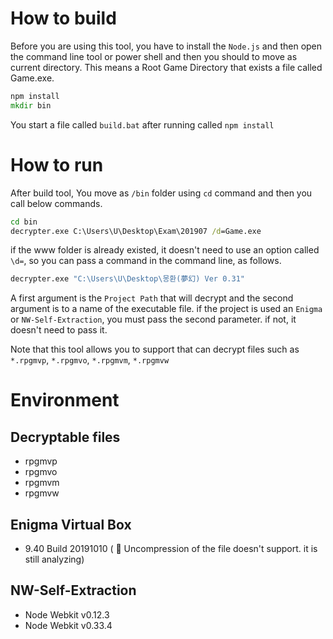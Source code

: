 # How to build
Before you are using this tool, you have to install the ```Node.js``` and then open the command line tool or power shell and then you should to move as current directory. This means a Root Game Directory that exists a file called Game.exe.

```cmd
npm install
mkdir bin
```

You start a file called ```build.bat``` after running called ```npm install```

# How to run
After build tool, You move as ```/bin``` folder using ```cd``` command and then you call below commands.

```cmd
cd bin
decrypter.exe C:\Users\U\Desktop\Exam\201907 /d=Game.exe
```

if the www folder is already existed, it doesn't need to use an option called ```\d=```, so you can pass a command in the command line, as follows.

```cmd
decrypter.exe "C:\Users\U\Desktop\몽환(夢幻) Ver 0.31"
```

A first argument is the ```Project Path``` that will decrypt and the second argument is to a name of the executable file. if the project is used an ```Enigma``` or ```NW-Self-Extraction```, you must pass the second parameter. if not, it doesn't need to pass it.

Note that this tool allows you to support that can decrypt files such as ```*.rpgmvp```, ```*.rpgmvo```, ```*.rpgmvm```, ```*.rpgmvw```

# Environment

## Decryptable files

- rpgmvp
- rpgmvo
- rpgmvm
- rpgmvw

## Enigma Virtual Box

- 9.40 Build 20191010 ( :mag_right: Uncompression of the file doesn't support. it is still analyzing)


## NW-Self-Extraction

- Node Webkit v0.12.3
- Node Webkit v0.33.4